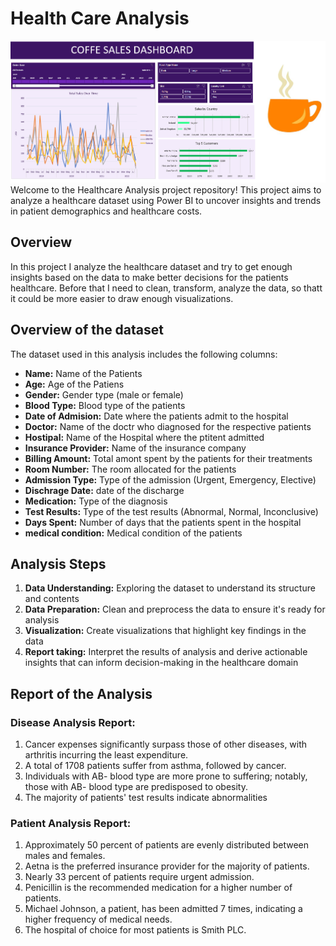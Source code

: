 # Health Care Analysis
![patient care analysis](https://github.com/tanvirfau/Coffee-Sales-Dashboard/blob/main/dashboard_img.jpg?raw=true](https://github.com/tanvirfau/Healthcare-Data-Analysis.Dashboard-Using-PowerBI/blob/main/patient%20care%20analysis.jpg))
Welcome to the Healthcare Analysis project repository! This project aims to analyze a healthcare dataset using Power BI to uncover insights and trends in patient demographics and healthcare costs.
## Overview
In this project I analyze the healthcare dataset and try to get enough insights based on the data to make better decisions for the patients healthcare. Before that I need  to clean, transform, analyze  the data,
so thatt it could be more easier to draw enough visualizations.
## Overview of the dataset
The dataset used in this analysis includes the following columns:
* **Name:** Name of the Patients
* **Age:** Age of the Patiens
* **Gender:** Gender type (male or female)
* **Blood Type:** Blood type of the patients
* **Date of Admision:** Date where the patients admit to the hospital
* **Doctor:** Name of the doctr who diagnosed for the respective patients
* **Hostipal:** Name of the Hospital where the ptitent admitted
* **Insurance Provider:** Name of the insurance company
* **Billing Amount:** Total amont spent by the patients for their treatments
* **Room Number:** The room allocated for the  patients
* **Admission Type:** Type of the admission (Urgent, Emergency, Elective)
* **Dischrage Date:** date of the discharge
* **Medication:** Type of the diagnosis
* **Test Results:** Type of the test results (Abnormal, Normal, Inconclusive)
* **Days Spent:** Number of days that the patients spent in the hospital
* **medical condition:** Medical condition of the patients
## Analysis Steps
1. **Data Understanding:** Exploring the dataset to understand its structure and contents
2. **Data Preparation:** Clean and preprocess the data to ensure it's ready for analysis
3. **Visualization:** Create visualizations that highlight key findings in the data
4. **Report taking:** Interpret the results of analysis and derive actionable insights that can inform decision-making in the healthcare domain
## Report of the Analysis
### Disease Analysis Report:

1. Cancer expenses significantly surpass those of other diseases, with arthritis incurring the least expenditure.
2. A total of 1708 patients suffer from asthma, followed by cancer.
3. Individuals with AB- blood type are more prone to suffering; notably, those with AB- blood type are predisposed to obesity.
4. The majority of patients' test results indicate abnormalities

### Patient Analysis Report:

1. Approximately 50 percent of patients are evenly distributed between males and females.
2. Aetna is the preferred insurance provider for the majority of patients.
3. Nearly 33 percent of patients require urgent admission.
4. Penicillin is the recommended medication for a higher number of patients.
5. Michael Johnson, a patient, has been admitted 7 times, indicating a higher frequency of medical needs.
6. The hospital of choice for most patients is Smith PLC.
